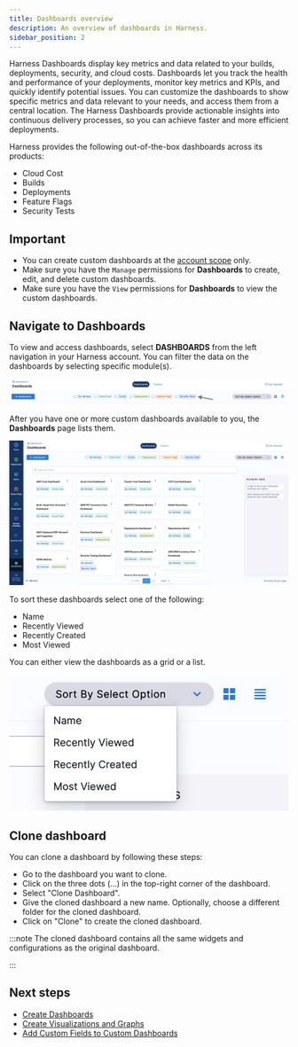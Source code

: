 ```yaml
---
title: Dashboards overview
description: An overview of dashboards in Harness.
sidebar_position: 2
---
```


Harness Dashboards display key metrics and data related to your builds, deployments, security, and cloud costs. Dashboards let you track the health and performance of your deployments, monitor key metrics and KPIs, and quickly identify potential issues. You can customize the dashboards to show specific metrics and data relevant to your needs, and access them from a central location. The Harness Dashboards provide actionable insights into continuous delivery processes, so you can achieve faster and more efficient deployments.

Harness provides the following out-of-the-box dashboards across its products:

- Cloud Cost
- Builds 
- Deployments
- Feature Flags
- Security Tests

## Important

- You can create custom dashboards at the [account scope](../4_Role-Based-Access-Control/1-rbac-in-harness.md#rbac-scope) only.
- Make sure you have the `Manage` permissions for **Dashboards** to create, edit, and delete custom dashboards.
- Make sure you have the `View` permissions for **Dashboards** to view the custom dashboards.

## Navigate to Dashboards

To view and access dashboards, select **DASHBOARDS** from the left navigation in your Harness account.
You can filter the data on the dashboards by selecting specific module(s).

![](./static/filter-dashboard-data.png)

After you have one or more custom dashboards available to you, the **Dashboards** page lists them.

![](./static/dashboards-overview.png)

To sort these dashboards select one of the following: 
 - Name
 - Recently Viewed
 - Recently Created
 - Most Viewed

You can either view the dashboards as a grid or a list.

![](./static/dashboard-view-options.png)

## Clone dashboard

You can clone a dashboard by following these steps:

- Go to the dashboard you want to clone.
- Click on the three dots (...) in the top-right corner of the dashboard.
- Select "Clone Dashboard".
- Give the cloned dashboard a new name.
  Optionally, choose a different folder for the cloned dashboard.
- Click on "Clone" to create the cloned dashboard.
 
:::note
The cloned dashboard contains all the same widgets and configurations as the original dashboard.

:::

## Next steps
- [Create Dashboards](./create-dashboards.md)
- [Create Visualizations and Graphs](./create-visualizations-and-graphs.md)
- [Add Custom Fields to Custom Dashboards](./add-custom-fields.md)
